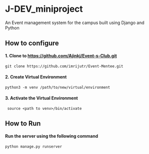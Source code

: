 # J-DEV_miniproject
An Event management system for the campus built using Django and Python


## How to configure
#### 1. Clone to https://github.com/Ajinkj/Event-s-Club.git
`git clone https://github.com/imrijutr/Event-Mentee.git`
#### 2. Create Virtual Environment 
`python3 -m venv /path/to/new/virtual/environment`
#### 3. Activate the Virtual Environment
` source <path to venv>/bin/activate`

## How to Run
####  Run the server using the following command
`python manage.py runserver`
